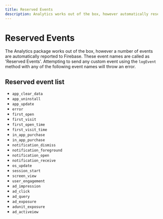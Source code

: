 ```yaml
---
title: Reserved Events
description: Analytics works out of the box, however automatically reserved a number of events for its own use.
---
```


# Reserved Events

The Analytics package works out of the box, however a number of events are automatically reported to Firebase.
These event names are called as 'Reserved Events'. Attempting to send any custom event using the `logEvent` method
with any of the following event names will throw an error.

## Reserved event list

- `app_clear_data`
- `app_uninstall`
- `app_update`
- `error`
- `first_open`
- `first_visit`
- `first_open_time`
- `first_visit_time`
- `in_app_purchase`
- `in_app_purchase`
- `notification_dismiss`
- `notification_foreground`
- `notification_open`
- `notification_receive`
- `os_update`
- `session_start`
- `screen_view`
- `user_engagement`
- `ad_impression`
- `ad_click`
- `ad_query`
- `ad_exposure`
- `adunit_exposure`
- `ad_activeiew`

